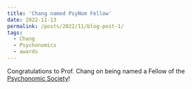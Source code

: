 ```yaml
---
title: 'Chang named PsyNom Fellow'
date: 2022-11-13
permalink: /posts/2022/11/blog-post-1/
tags:
  - Chang
  - Psychonomics
  - awards
---
```


Congratulations to Prof. Chang on being named a Fellow of the <a href="https://www.psychonomic.org/" target="_blank" rel="noopener noreferrer">Psychonomic Society</a>!
